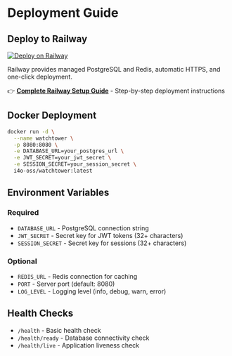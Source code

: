 # Deployment Guide

## Deploy to Railway
[![Deploy on Railway](https://railway.app/button.svg)](https://railway.app/template/watchtower)

Railway provides managed PostgreSQL and Redis, automatic HTTPS, and one-click deployment.

👉 **[Complete Railway Setup Guide](RAILWAY.md)** - Step-by-step deployment instructions

## Docker Deployment
```bash
docker run -d \
  --name watchtower \
  -p 8080:8080 \
  -e DATABASE_URL=your_postgres_url \
  -e JWT_SECRET=your_jwt_secret \
  -e SESSION_SECRET=your_session_secret \
  i4o-oss/watchtower:latest
```

## Environment Variables

### Required
- `DATABASE_URL` - PostgreSQL connection string
- `JWT_SECRET` - Secret key for JWT tokens (32+ characters)  
- `SESSION_SECRET` - Secret key for sessions (32+ characters)

### Optional
- `REDIS_URL` - Redis connection for caching
- `PORT` - Server port (default: 8080)
- `LOG_LEVEL` - Logging level (info, debug, warn, error)

## Health Checks
- `/health` - Basic health check
- `/health/ready` - Database connectivity check
- `/health/live` - Application liveness check
